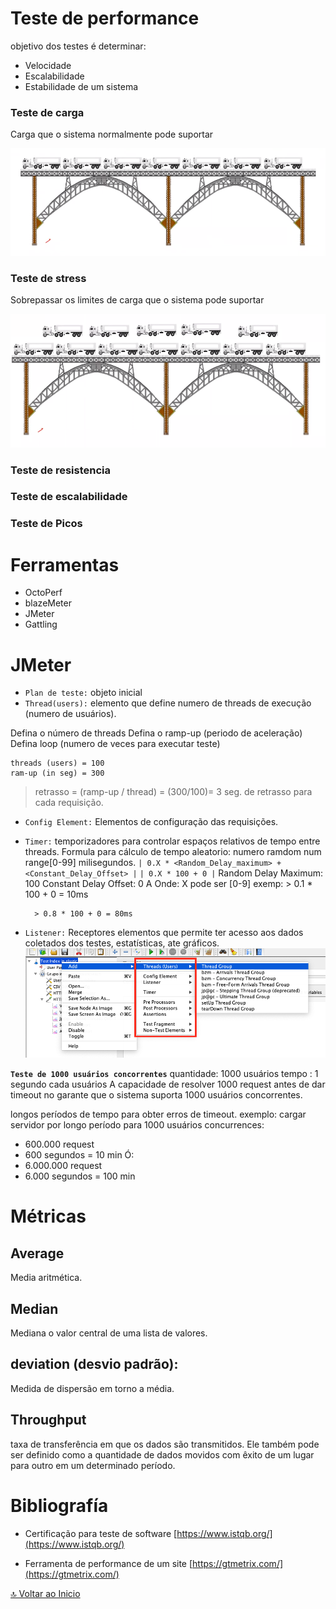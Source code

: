 # Teste de performance

objetivo dos testes é determinar:
* Velocidade
* Escalabilidade 
* Estabilidade de um sistema

### Teste de carga
Carga que o sistema normalmente pode suportar

![Http request](img/teste_carga.png)

### Teste de stress
Sobrepassar os limites de carga que o sistema pode suportar

![Http request](img/teste_stress.png)

### Teste de resistencia

### Teste de escalabilidade

### Teste de Picos

# Ferramentas
* OctoPerf
* blazeMeter
* JMeter
* Gattling

# JMeter

* `Plan de teste:` objeto inicial
* `Thread(users):` elemento que define numero de threads de execução (numero de usuários).

Defina o número de threads
Defina o ramp-up (periodo de aceleração)
Defina loop (numero de veces para executar teste)

```
threads (users) = 100
ram-up (in seg) = 300
```
> retrasso  =  (ramp-up / thread) = (300/100)= 3 seg. de retrasso para cada requisição.


* `Config Element:` Elementos de configuração das requisições.
* `Timer:` temporizadores para controlar espaços relativos de tempo entre threads.
    Formula para cálculo de tempo aleatorio: numero ramdom num range[0-99] milisegundos.
    `| 0.X * <Random_Delay_maximum> + <Constant_Delay_Offset> |`
    `| 0.X * 100 + 0 |`
    Random Delay Maximum: 100
    Constant Delay Offset: 0
    A Onde: X pode ser [0-9]
    exemp:
        > 0.1 * 100 + 0 = 10ms

        > 0.8 * 100 + 0 = 80ms

* `Listener:` Receptores  elementos que permite ter acesso aos dados coletados dos testes, estatísticas, ate gráficos.
![Http request](img/elementos_jmeter.png)

**`Teste de 1000 usuários concorrentes`**
quantidade: 1000 usuários
tempo : 1 segundo cada usuários
A capacidade de resolver 1000 request antes de dar timeout no garante que o sistema suporta 1000 usuários concorrentes.

longos períodos de tempo para obter erros de timeout.
exemplo: 
cargar servidor por longo período
para 1000 usuários concurrences:
* 600.000 request
* 600 segundos = 10 min
Ó:
* 6.000.000 request
* 6.000 segundos = 100 min

# Métricas
## Average
Media aritmética.

## Median
Mediana o valor central de uma lista de valores.

## deviation (desvio padrão):
Medida de dispersão em torno a média.

## Throughput
taxa de transferência em que os dados são transmitidos. Ele também pode ser definido como a quantidade de dados movidos com êxito de um lugar para outro em um determinado período.



# Bibliografía

* Certificação para teste de software [https://www.istqb.org/](https://www.istqb.org/)

* Ferramenta de performance de um site [https://gtmetrix.com/](https://gtmetrix.com/)

[🔝 Voltar ao Inicio](readme.md#%C#%ndice)